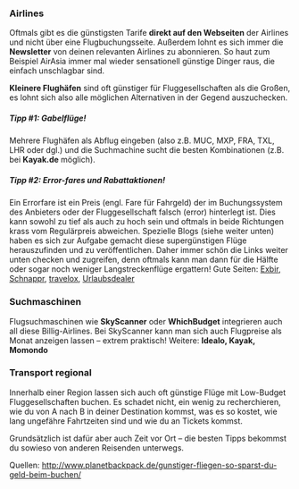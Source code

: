 ### Airlines
Oftmals gibt es die günstigsten Tarife **direkt auf den Webseiten** der Airlines und nicht über eine Flugbuchungsseite. Außerdem lohnt es sich immer die **Newsletter** von deinen relevanten Airlines zu abonnieren. So haut zum Beispiel AirAsia immer mal wieder sensationell günstige Dinger raus, die einfach unschlagbar sind.

**Kleinere Flughäfen** sind oft günstiger für Fluggesellschaften als die Großen, es lohnt sich also alle möglichen Alternativen in der Gegend auszuchecken.

##### Tipp #1: Gabelflüge!
Mehrere Flughäfen als Abflug eingeben (also z.B. MUC, MXP, FRA, TXL, LHR oder dgl.) und die Suchmachine sucht die besten Kombinationen (z.B. bei **Kayak.de** möglich).

##### Tipp #2: Error-fares und Rabattaktionen!
Ein Errorfare ist ein Preis (engl. Fare für Fahrgeld) der im Buchungssystem des Anbieters oder der Fluggesellschaft falsch (error) hinterlegt ist. Dies kann sowohl zu tief als auch zu hoch sein und oftmals in beide Richtungen krass vom Regulärpreis abweichen. Spezielle Blogs (siehe weiter unten) haben es sich zur Aufgabe gemacht diese supergünstigen Flüge herauszufinden und zu veröffentlichen. Daher immer schön die Links weiter unten checken und zugreifen, denn oftmals kann man dann für die Hälfte oder sogar noch weniger Langstreckenflüge ergattern! Gute Seiten: [Exbir](http://www.exbir.de/), [Schnappr](http://schnappr.de/), [travelox](http://www.travelox.de/), [Urlaubsdealer](http://www.urlaubsdealer.com/)

### Suchmaschinen
Flugsuchmaschinen wie **SkyScanner** oder **WhichBudget** integrieren auch all diese Billig-Airlines. Bei SkyScanner kann man sich auch Flugpreise als Monat anzeigen lassen – extrem praktisch! Weitere: **Idealo, Kayak, Momondo**

### Transport regional
Innerhalb einer Region lassen sich auch oft günstige Flüge mit Low-Budget Fluggesellschaften buchen. Es schadet nicht, ein wenig zu recherchieren, wie du von A nach B in deiner Destination kommst, was es so kostet, wie lang ungefähre Fahrtzeiten sind und wie du an Tickets kommst.

Grundsätzlich ist dafür aber auch Zeit vor Ort – die besten Tipps bekommst du sowieso von anderen Reisenden unterwegs.

Quellen:
http://www.planetbackpack.de/gunstiger-fliegen-so-sparst-du-geld-beim-buchen/
